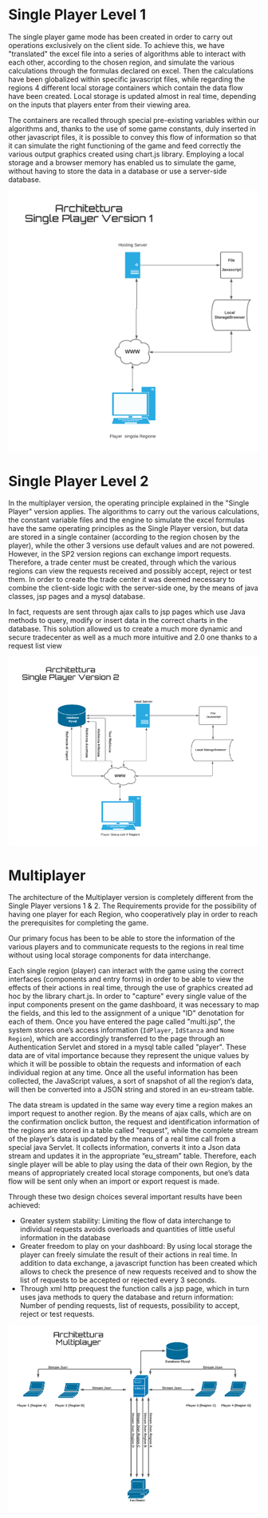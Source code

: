 # Single Player Level 1
The single player game mode has been created in order to carry out operations exclusively on the client side.
To achieve this, we have "translated" the excel file into a series of algorithms able to interact with each other, according to the chosen region, and simulate the various calculations through the formulas declared on excel.
Then the calculations have been globalized within specific javascript files, while regarding the regions 4 different local storage containers which contain the data flow have been created.
Local storage is updated almost in real time, depending on the inputs that players enter from their viewing area.

The containers are recalled through special pre-existing variables within our algorithms and, thanks to the use of some game constants, duly inserted in other javascript files, it is possible to convey this flow of information so that it can simulate the right functioning of the game and feed correctly the various output graphics created using chart.js library.
Employing a local storage and a browser memory has enabled us to simulate the game, without having to store the data in a database or use a server-side database.

![Single player - level 1](pictures/Pic1.png)

# Single Player Level 2
In the multiplayer version, the operating principle explained in the "Single Player" version applies.
The algorithms to carry out the various calculations, the constant variable files and the engine to simulate the excel formulas have the same operating principles as the Single Player version, but data are stored in a single container (according to the region chosen by the player), while the other 3 versions use default values ​​and are not powered.
However, in the SP2 version regions can exchange import requests. Therefore, a trade center must be created, through which the various regions can view the requests received and possibly accept, reject or test them.
In order to create the trade center it was deemed necessary to combine the client-side logic with the server-side one, by the means of java classes, jsp pages and a mysql database.

In fact, requests are sent through ajax calls to jsp pages which use Java methods to query, modify or insert data in the correct charts in the database.
This solution allowed us to create a much more dynamic and secure tradecenter as well as a much more intuitive and 2.0 one thanks to a request list view

![Single player - level 2](pictures/Pic2.png)

# Multiplayer
The architecture of the Multiplayer version is completely different from the Single Player versions 1 & 2. The Requirements provide for the possibility of having one player for each Region, who cooperatively play in order to reach the prerequisites for completing the game.
 
 
Our primary focus has been to be able to store the information of the various players and to communicate requests to the regions in real time without using local storage components for data interchange.

Each single region (player) can interact with the game using the correct interfaces (components and entry forms) in order to be able to view the effects of their actions in real time, through the use of graphics created ad hoc by the library chart.js.
In order to "capture" every single value of the input components present on the game dashboard, it was necessary to map the fields, and this led to the assignment of a unique "ID" denotation for each of them.
Once you have entered the page called "multi.jsp", the system stores one’s access information (`IdPlayer`, `IdStanza` and `Nome Region`), which are accordingly transferred to the page through an Authentication Servlet and stored in a mysql table called "player". These data are of vital importance because they represent the unique values ​​by which it will be possible to obtain the requests and information of each individual region at any time.
Once all the useful information has been collected, the JavaScript values, a sort of snapshot of all the region’s data, will then be converted into a JSON string and stored in an eu-stream table.

The data stream is updated in the same way every time a region makes an import request to another region. By the means of ajax calls, which are on the confirmation onclick button, the request and identification information of the regions are stored in a table called "request", while the complete stream of the player’s data is updated by the means of a real time call from a special java Servlet. It collects information, converts it into a Json data stream and updates it in the appropriate “eu_stream” table.
Therefore, each single player will be able to play using the data of their own Region, by the means of appropriately created local storage components, but one’s data flow will be sent only when an import or export request is made.

Through these two design choices several important results have been achieved:
-	Greater system stability: 
Limiting the flow of data interchange to individual requests avoids overloads and quantities of little useful information in the database
-	Greater freedom to play on your dashboard: 
By using local storage the player can freely simulate the result of their actions in real time.
 In addition to data exchange, a javascript function has been created which allows to check the presence of new requests received and to show the list of requests to be accepted or rejected every 3 seconds.
-	Through xml http prequest the function calls a jsp page, which in turn uses java methods to query the database and return information: 
Number of pending requests, list of requests, possibility to accept, reject or test requests.

![Multiplayer](pictures/Pic3.png)

